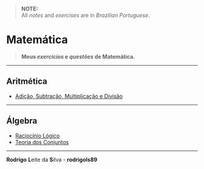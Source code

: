 > **NOTE:**  
> All *notes* and *exercises* are in *Brazilian Portuguese*.

# Matemática

> **Meus *exercícios* e *questões* de Matemática.**  

---

## Aritmética

 - [Adição, Subtração, Multiplicação e Divisão](modules/add-sub-mult-div)

---

## Álgebra

 - [Raciocínio Lógico](modules/logic)
 - [Teoria dos Conjuntos](modules/set-theory)

---

**Rodrigo** **L**eite da **S**ilva - **rodrigols89**
